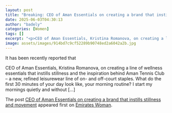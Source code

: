 ```yaml
---
layout: post
title: "Breaking: CEO of Aman Essentials on creating a brand that instills stillness and movement"
date: 2025-06-03T04:30:13
author: "badely"
categories: [Women]
tags: []
excerpt: "<p>CEO of Aman Essentials, Kristina Romanova, on creating a line of wellness essentials that instills stillness and the inspiration behind Aman Tennis"
image: assets/images/914bd7c9cf52289b90748ed2a6042a2b.jpg
---
```


It has been recently reported that <p>CEO of Aman Essentials, Kristina Romanova, on creating a line of wellness essentials that instills stillness and the inspiration behind Aman Tennis Club &#8211; a new, refined leisurewear line of on- and off-court staples. What do the first 30 minutes of your day look like, your morning routine? I start my mornings quietly and without [&#8230;]</p>
<p>The post <a href="https://emirateswoman.com/ceo-of-aman-essentials-on-creating-a-brand-that-instills-stillness-and-movement/" rel="nofollow">CEO of Aman Essentials on creating a brand that instills stillness and movement</a> appeared first on <a href="https://emirateswoman.com" rel="nofollow">Emirates Woman</a>.</p>

